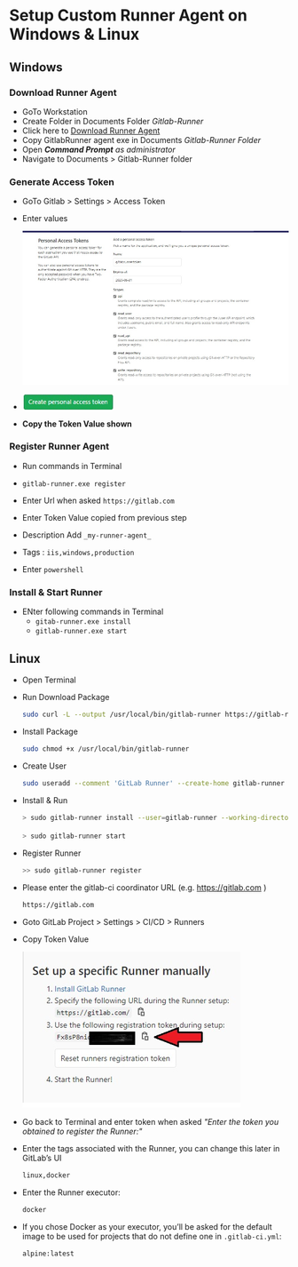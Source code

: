 # Setup Custom Runner Agent on Windows & Linux

## Windows

### Download Runner Agent
- GoTo Workstation
- Create Folder in Documents Folder _Gitlab-Runner_
- Click here to [Download Runner Agent](https://gitlab-runner-downloads.s3.amazonaws.com/latest/binaries/gitlab-runner-windows-amd64.exe)
- Copy GitlabRunner agent exe in Documents _Gitlab-Runner Folder_
- Open _**Command Prompt** as administrator_
- Navigate to Documents > Gitlab-Runner folder
  
### Generate Access Token

- GoTo Gitlab > Settings > Access Token
- Enter values
  
  ![Screenshot1](./images/L4-1.jpg)

- ![Screenshot1](./images/L4-2.jpg)
  
- **Copy the Token Value shown**
### Register Runner Agent

- Run commands in Terminal
    
- `gitlab-runner.exe register`
- Enter Url when asked `https://gitlab.com`
- Enter Token Value copied from previous step
- Description Add `_my-runner-agent_`
- Tags : `iis,windows,production`
- Enter `powershell`


### Install & Start Runner

- ENter following commands in Terminal
  -  `gitab-runner.exe install`
  -  `gitlab-runner.exe start`
    
  



## Linux

- Open Terminal
- Run Download Package

  ```bash
  sudo curl -L --output /usr/local/bin/gitlab-runner https://gitlab-runner-downloads.s3.amazonaws.com/latest/binaries/gitlab-runner-linux-amd64

  ```
- Install Package

  ```bash
  sudo chmod +x /usr/local/bin/gitlab-runner
  ```

- Create User
  ```bash
  sudo useradd --comment 'GitLab Runner' --create-home gitlab-runner --shell /bin/bash
  ```

- Install & Run
  ```bash
  > sudo gitlab-runner install --user=gitlab-runner --working-directory=/home/gitlab-runner
  
  > sudo gitlab-runner start
  ```

- Register Runner
  ```bash
  >> sudo gitlab-runner register
  ```
- Please enter the gitlab-ci coordinator URL (e.g. https://gitlab.com )
    ```bash
    https://gitlab.com
    ```
- Goto GitLab Project > Settings > CI/CD > Runners
- Copy Token Value
  
    ![Screenshot1](./images/L4-3.jpg)

- Go back to Terminal and enter token when asked _"Enter the token you obtained to register the Runner:"_
- Enter the tags associated with the Runner, you can change this later in GitLab’s UI
  ```bash
  linux,docker
  ```
- Enter the Runner executor:
  ```bash
  docker
  ```
- If you chose Docker as your executor, you’ll be asked for the default image to be used for projects that do not define one in `.gitlab-ci.yml`:
  ```bash
  alpine:latest
  ```

